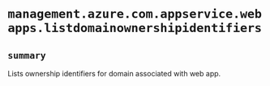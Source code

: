 # `management.azure.com.appservice.webapps.listdomainownershipidentifiers`

## `summary`
Lists ownership identifiers for domain associated with web app.


